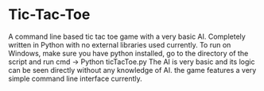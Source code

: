 # Tic-Tac-Toe
A command line based tic tac toe game with a very basic AI.
Completely written in Python with no external libraries used currently.
To run on Windows, make sure you have python installed, go to the directory of the script and run cmd -> Python ticTacToe.py
The AI is very basic and its logic can be seen directly without any knowledge of AI.
the game features a very simple command line interface currently.
